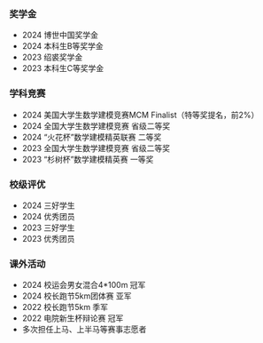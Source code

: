### 奖学金
- 2024 博世中国奖学金
- 2024 本科生B等奖学金
- 2023 绍裘奖学金
- 2023 本科生C等奖学金

### 学科竞赛
- 2024 美国大学生数学建模竞赛MCM Finalist（特等奖提名，前2%）
- 2024 全国大学生数学建模竞赛 省级二等奖
- 2024 “火花杯”数学建模精英联赛 二等奖
- 2023 全国大学生数学建模竞赛 省级二等奖
- 2023 “杉树杯”数学建模精英赛 一等奖
  
### 校级评优
- 2024 三好学生
- 2024 优秀团员
- 2023 三好学生
- 2023 优秀团员

### 课外活动
- 2024 校运会男女混合4*100m 冠军
- 2024 校长跑节5km团体赛 亚军
- 2022 校长跑节5km 季军
- 2022 电院新生杯辩论赛 冠军
- 多次担任上马、上半马等赛事志愿者